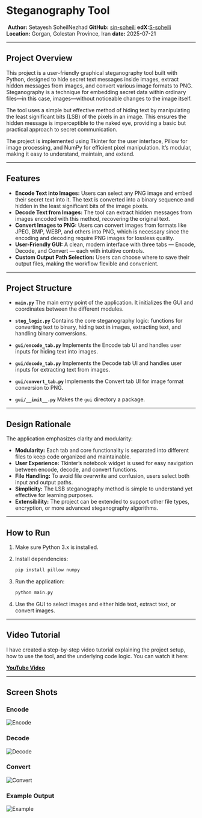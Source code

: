 # Steganography Tool

‍‍‍
**Author:** Setayesh SoheilNezhad
**GitHub:** [sin-soheili](https://github.com/sin-soheili)
**edX:**[S-soheili](https://profile.edx.org/u/S-soheili)
**Location:** Gorgan, Golestan Province, Iran
**date:** 2025-07-21

---

## Project Overview

This project is a user-friendly graphical steganography tool built with Python, designed to hide secret text messages inside images, extract hidden messages from images, and convert various image formats to PNG. Steganography is a technique for embedding secret data within ordinary files—in this case, images—without noticeable changes to the image itself.

The tool uses a simple but effective method of hiding text by manipulating the least significant bits (LSB) of the pixels in an image. This ensures the hidden message is imperceptible to the naked eye, providing a basic but practical approach to secret communication.

The project is implemented using Tkinter for the user interface, Pillow for image processing, and NumPy for efficient pixel manipulation. It’s modular, making it easy to understand, maintain, and extend.

---

## Features

* **Encode Text into Images:** Users can select any PNG image and embed their secret text into it. The text is converted into a binary sequence and hidden in the least significant bits of the image pixels.
* **Decode Text from Images:** The tool can extract hidden messages from images encoded with this method, recovering the original text.
* **Convert Images to PNG:** Users can convert images from formats like JPEG, BMP, WEBP, and others into PNG, which is necessary since the encoding and decoding require PNG images for lossless quality.
* **User-Friendly GUI:** A clean, modern interface with three tabs — Encode, Decode, and Convert — each with intuitive controls.
* **Custom Output Path Selection:** Users can choose where to save their output files, making the workflow flexible and convenient.

---

## Project Structure

* **`main.py`**
  The main entry point of the application. It initializes the GUI and coordinates between the different modules.

* **`steg_logic.py`**
  Contains the core steganography logic: functions for converting text to binary, hiding text in images, extracting text, and handling binary conversions.

* **`gui/encode_tab.py`**
  Implements the Encode tab UI and handles user inputs for hiding text into images.

* **`gui/decode_tab.py`**
  Implements the Decode tab UI and handles user inputs for extracting text from images.

* **`gui/convert_tab.py`**
  Implements the Convert tab UI for image format conversion to PNG.

* **`gui/__init__.py`**
  Makes the `gui` directory a package.

---

## Design Rationale

The application emphasizes clarity and modularity:

* **Modularity:** Each tab and core functionality is separated into different files to keep code organized and maintainable.
* **User Experience:** Tkinter’s notebook widget is used for easy navigation between encode, decode, and convert functions.
* **File Handling:** To avoid file overwrite and confusion, users select both input and output paths.
* **Simplicity:** The LSB steganography method is simple to understand yet effective for learning purposes.
* **Extensibility:** The project can be extended to support other file types, encryption, or more advanced steganography algorithms.

---

## How to Run

1. Make sure Python 3.x is installed.
2. Install dependencies:

   ```bash
   pip install pillow numpy
   ```
3. Run the application:

   ```bash
   python main.py
   ```
4. Use the GUI to select images and either hide text, extract text, or convert images.

---

## Video Tutorial

I have created a step-by-step video tutorial explaining the project setup, how to use the tool, and the underlying code logic. You can watch it here:

**[YouTube Video](https://youtu.be/wvBCzq1HGRc?si=39YOKYijhW5MGdhW)**


---

## Screen Shots

### Encode
![Encode](screenshots/encode.png)

### Decode
![Decode](screenshots/decode.png)

### Convert
![Convert](screenshots/convert.png)

### Example Output
![Example](screenshots/example.png)

